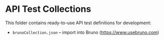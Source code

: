 # API Test Collections

This folder contains ready-to-use API test definitions for development:

- `brunoCollection.json` – import into Bruno (https://www.usebruno.com)